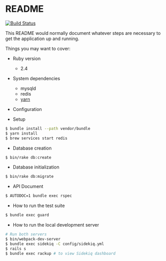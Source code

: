 # README

[![Build Status](https://travis-ci.org/pepabo/answer.svg?branch=master)](https://travis-ci.org/pepabo/answer)

This README would normally document whatever steps are necessary to get the
application up and running.

Things you may want to cover:

* Ruby version
  - 2.4

* System dependencies
  - mysqld
  - redis
  - [yarn](https://yarnpkg.com/lang/en/)

* Configuration

* Setup

```bash
$ bundle install --path vendor/bundle
$ yarn install
$ brew services start redis
```

* Database creation

```bash
$ bin/rake db:create
```

* Database initialization

```bash
$ bin/rake db:migrate
```

* API Document

```bash
$ AUTODOC=1 bundle exec rspec
```

* How to run the test suite

```bash
$ bundle exec guard
```

* How to run the local development server

```bash
# Run both servers
$ bin/webpack-dev-server
$ bundle exec sidekiq -C config/sidekiq.yml
$ rails s
$ bundle exec rackup # to view Sidekiq dashboard
```
